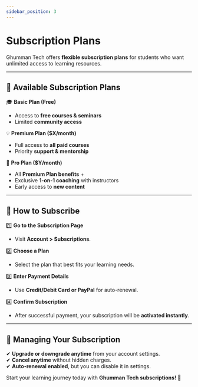 ```yaml
---
sidebar_position: 3
---
```


# Subscription Plans  

Ghumman Tech offers **flexible subscription plans** for students who want unlimited access to learning resources.  

---

## 📌 Available Subscription Plans  

🎓 **Basic Plan (Free)**  
   - Access to **free courses & seminars**  
   - Limited **community access**  

💡 **Premium Plan ($X/month)**  
   - Full access to **all paid courses**  
   - Priority **support & mentorship**  

🚀 **Pro Plan ($Y/month)**  
   - All **Premium Plan benefits** +  
   - Exclusive **1-on-1 coaching** with instructors  
   - Early access to **new content**  

---

## 📌 How to Subscribe  

1️⃣ **Go to the Subscription Page**  
   - Visit **Account > Subscriptions**.  

2️⃣ **Choose a Plan**  
   - Select the plan that best fits your learning needs.  

3️⃣ **Enter Payment Details**  
   - Use **Credit/Debit Card or PayPal** for auto-renewal.  

4️⃣ **Confirm Subscription**  
   - After successful payment, your subscription will be **activated instantly**.  

---

## 🎯 Managing Your Subscription  

✔ **Upgrade or downgrade anytime** from your account settings.  
✔ **Cancel anytime** without hidden charges.  
✔ **Auto-renewal enabled**, but you can disable it in settings.  

Start your learning journey today with **Ghumman Tech subscriptions!** 🚀  
